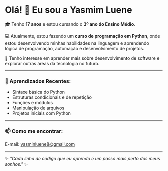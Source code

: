 # Olá! 👋 Eu sou a Yasmim Luene

🎓 Tenho **17 anos** e estou cursando o **3º ano do Ensino Médio**.

💻 Atualmente, estou fazendo um **curso de programação em Python**, onde estou desenvolvendo minhas habilidades na linguagem e aprendendo lógica de programação, automação e desenvolvimento de projetos.

🚀 Tenho interesse em aprender mais sobre desenvolvimento de software e explorar outras áreas da tecnologia no futuro.

---

### 🌱 Aprendizados Recentes:
- Sintaxe básica do Python
- Estruturas condicionais e de repetição
- Funções e módulos
- Manipulação de arquivos
- Projetos iniciais com Python

---

### 📫 Como me encontrar:
E-mail: yasminluene8@gmail.com

---

✨ _"Cada linha de código que eu aprendo é um passo mais perto dos meus sonhos."_ ✨

